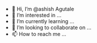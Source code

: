 - 👋 Hi, I’m @ashish Agutale
- 👀 I’m interested in ...
- 🌱 I’m currently learning ...
- 💞️ I’m looking to collaborate on ...
- 📫 How to reach me ...

<!---
ashishkaliba/ashishkaliba is a ✨ special ✨ repository because its `README.md` (this file) appears on your GitHub profile.
You can click the Preview link to take a look at your changes.
--->
